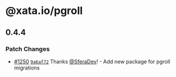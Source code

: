 # @xata.io/pgroll

## 0.4.4

### Patch Changes

- [#1250](https://github.com/xataio/client-ts/pull/1250) [`9a6af72`](https://github.com/xataio/client-ts/commit/9a6af72ba4dd7880e8196a0a57d4133930957add) Thanks [@SferaDev](https://github.com/SferaDev)! - Add new package for pgroll migrations
